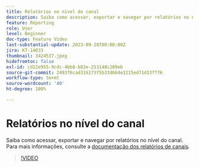 ```yaml
---
title: Relatórios no nível do canal
description: Saiba como acessar, exportar e navegar por relatórios no nível do canal.
feature: Reporting
role: User
level: Beginner
doc-type: Feature Video
last-substantial-update: 2023-09-28T00:00:00Z
jira: KT-14033
thumbnail: 3424537.jpeg
hidefromtoc: false
exl-id: cd22e955-9cdc-4bb8-b83e-253148c289eb
source-git-commit: 2493f6cad316173f5b33d664e3215ed71d13ff76
workflow-type: tm+mt
source-wordcount: '40'
ht-degree: 100%

---
```


# Relatórios no nível do canal

Saiba como acessar, exportar e navegar por relatórios no nível do canal. Para mais informações, consulte a [documentação dos relatórios de canais](https://experienceleague.adobe.com/docs/journey-optimizer/using/reporting/channel-report/channel-report.html?lang=pt-BR).

>[!VIDEO](https://video.tv.adobe.com/v/3424537/?learn=on)
